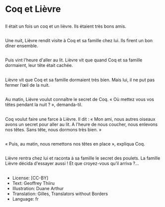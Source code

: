 # Coq et Lièvre

##
Il était un fois un coq et un
lièvre.
Ils étaient très bons amis.

##
Une nuit, Lièvre rendit visite à
Coq et sa famille chez lui.
Ils firent un bon dîner
ensemble.

##
Puis vint l'heure d'aller au lit.
Lièvre vit que quand Coq et sa
famille dormaient, leur tête
était cachée.

##
Lièvre vit que Coq et sa famille
dormaient très bien.
Mais lui, il ne put pas fermer
l’œil de la nuit.

##
Au matin, Lièvre voulut
connaître le secret de Coq.
« Où mettez vous vos têtes
pendant la nuit ? », demanda-til.

##
Coq voulut faire une farce à
Lièvre.
Il dit : « Mon ami, nous autres
oiseaux avons un secret pour
aller au lit. A l'heure de nous
coucher, nous enlevons nos
têtes. Sans tête, nous dormons
très bien. »

##
« Puis, au matin, nous
remettons nos têtes en place »,
expliqua Coq.

##
Lièvre rentra chez lui et raconta
à sa famille le secret des
poulets.
La famille Lièvre décida
d'essayer aussi !
Et que croyez-vous qu’il arriva
?...

##
* License: [CC-BY]
* Text: Geoffrey Thiiru
* Illustration: Duane Arthur
* Translation: Gilles, Translators without Borders
* Language: fr
